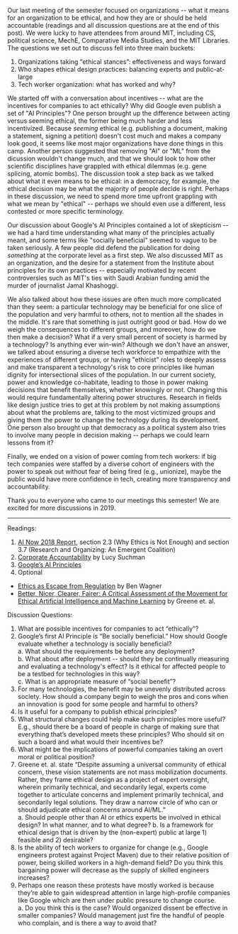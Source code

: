 Our last meeting of the semester focused on organizations -- what it means for an organization to be ethical, and how they are or should be held accountable (readings and all discussion questions are at the end of this post). We were lucky to have attendees from around MIT, including CS, political science, MechE, Comparative Media Studies, and the MIT Libraries. The questions we set out to discuss fell into three main buckets: 
1. Organizations taking “ethical stances”: effectiveness and ways forward
2. Who shapes ethical design practices: balancing experts and public-at-large
3. Tech worker organization: what has worked and why?

We started off with a conversation about incentives -- what are the incentives for companies to act ethically? Why did Google even publish a set of "AI Principles"? One person brought up the difference between acting versus seeming ethical, the former being much harder and less incentivized. Because *seeming* ethical (e.g. publishing a document, making a statement, signing a petition) doesn't cost much and makes a company look good, it seems like most major organizations have done things in this camp. Another person suggested that removing "AI" or "ML" from the dicussion wouldn't change much, and that we should look to how other scientific disciplines have grappled with ethical dilemmas (e.g. gene splicing, atomic bombs). The discussion took a step back as we talked about what it even means to be ethical: in a democracy, for example, the ethical decision may be what the majority of people decide is right. Perhaps in these discussion, we need to spend more time upfront grappling with what we mean by "ethical" -- perhaps we should even use a different, less contested or more specific terminology. 

Our discussion about Google's AI Principles contained a lot of skepticism -- we had a hard time understanding what many of the principles actually meant, and some terms like "socially beneficial" seemed to vague to be taken seriously. A few people did defend the publication for doing *something* at the corporate level as a first step. We also discussed MIT as an organization, and the desire for a statement from the Institute about principles for its own practices -- especially motivated by recent controversies such as MIT's ties with Saudi Arabian funding amid the murder of journalist Jamal Khashoggi.

We also talked about how these issues are often much more complicated than they seem: a particular technology may be beneficial for one slice of the population and very harmful to others, not to mention all the shades in the middle. It's rare that something is just outright good or bad.  How do we weigh the consequences to different groups, and moreover, how do we then make a decision? What if a very small percent of society is harmed by a technology? Is anything ever win-win? Although we don't have an answer, we talked about ensuring a diverse tech workforce to empathize with the experiences of different groups, or having "ethicist" roles to deeply assess and make transparent a technology's risk to core principles like human dignity for intersectional slices of the population. In our current society, power and knowledge co-habitate, leading to those in power making decisions that benefit themselves, whether knowingly or not. Changing this would require fundamentally altering power structures. Research in fields like design justice tries to get at this problem by not making assumptions about what the problems are, talking to the most victimized groups and giving them the power to change the technology during its development.  One person also brought up that democracy as a political system also tries to involve many people in decision making -- perhaps we could learn lessons from it? 

Finally, we ended on a vision of power coming from tech workers: if big tech companies were staffed by a diverse cohort of engineers with the power to speak out without fear of being fired (e.g., unionize), maybe the public would have more confidence in tech, creating more transparency and accountability.

Thank you to everyone who came to our meetings this semester!  We are excited for more discussions in 2019.

___________________________________

Readings:
 1.  [AI Now 2018 Report](https://ainowinstitute.org/AI_Now_2018_Report.pdf), section 2.3 (Why Ethics is Not Enough) and section 3.7 (Research and Organizing: An Emergent Coalition) 
 2. [Corporate Accountability](https://robotfutures.wordpress.com/2018/06/10/corporate-accountability/) by Lucy Suchman
 3. [Google’s AI Principles](https://www.blog.google/technology/ai/ai-principles/)
 4. Optional
   - [Ethics as Escape from Regulation](https://www.privacylab.at/wp-content/uploads/2018/07/Ben_Wagner_Ethics-as-an-Escape-from-Regulation_2018_BW9.pdf) by Ben Wagner 
   - [Better, Nicer, Clearer, Fairer: A Critical Assessment of the Movement for Ethical Artificial Intelligence and Machine Learning](http://dmgreene.net/wp-content/uploads/2018/09/Greene-Hoffman-Stark-Better-Nicer-Clearer-Fairer-HICSS-Final-Submission.pdf) by Greene et. al.

Discussion Questions:
1. What are possible incentives for companies to act “ethically”? 
2. Google’s first AI Principle is “Be socially beneficial.”  How should Google evaluate whether a technology is socially beneficial?  
  a. What should the requirements be before any deployment?  
  b. What about after deployment -- should they be continually measuring and evaluating a technology's effect?  Is it ethical for affected people to be a testbed for technologies in this way?  
  c. What is an appropriate measure of “social benefit”?
3. For many technologies, the benefit may be unevenly distributed across society.  How should a company begin to weigh the pros and cons when an innovation is good for some people and harmful to others? 
4. Is it useful for a company to publish ethical principles? 
5. What structural changes could help make such principles more useful?  E.g., should there be a board of people in charge of making sure that everything that’s developed meets these principles?  Who should sit on such a board and what would their incentives be? 
6. What might be the implications of powerful companies taking an overt moral or political position?
7. Greene et. al. state “Despite assuming a universal community of ethical concern, these vision statements are not mass mobilization documents. Rather, they frame ethical design as a project of expert oversight, wherein primarily technical, and secondarily legal, experts come together to articulate concerns and implement primarily technical, and secondarily legal solutions. They draw a narrow circle of who can or should adjudicate ethical concerns around AI/ML.”  
  a. Should people other than AI or ethics experts be involved in ethical design? In what manner, and to what degree? 
  b. Is a framework for ethical design that is driven by the (non-expert) public at large 1) feasible and 2) desirable?
8. Is the ability of tech workers to organize for change (e.g., Google engineers protest against Project Maven) due to their relative position of power, being skilled workers in a high-demand field? Do you think this bargaining power will decrease as the supply of skilled engineers increases?
9. Perhaps one reason these protests have mostly worked is because they’re able to gain widespread attention in large high-profile companies like Google which are then under public pressure to change course.  
  a. Do you think this is the case? Would organized dissent be effective in smaller companies? Would management just fire the handful of people who complain, and is there a way to avoid that?

